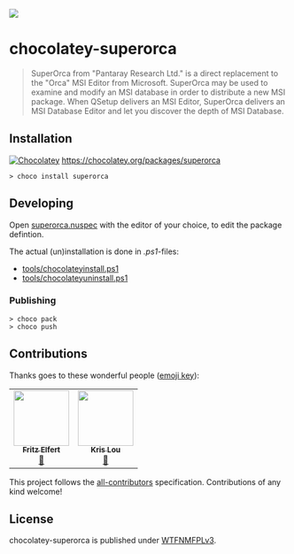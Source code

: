 ![](assets/icon.ico)

# chocolatey-superorca
> SuperOrca from "Pantaray Research Ltd." is a direct replacement to the "Orca" MSI Editor from Microsoft. SuperOrca may be used to examine and modify an MSI database in order to distribute a new MSI package. When QSetup delivers an MSI Editor, SuperOrca delivers an MSI Database Editor and let you discover the depth of MSI Database.

## Installation

[![Chocolatey](https://img.shields.io/chocolatey/v/superorca.svg)](https://chocolatey.org/packages/superorca) https://chocolatey.org/packages/superorca

    > choco install superorca

## Developing

Open [superorca.nuspec](superorca.nuspec) with the editor of your choice, to edit the package defintion.

The actual (un)installation is done in *.ps1*-files:

- [tools/chocolateyinstall.ps1](tools/chocolateyinstall.ps1)
- [tools/chocolateyuninstall.ps1](tools/chocolateyuininstall.ps1)

### Publishing

    > choco pack
    > choco push

## Contributions

Thanks goes to these wonderful people ([emoji key](https://github.com/kentcdodds/all-contributors#emoji-key)):

<!-- ALL-CONTRIBUTORS-LIST:START - Do not remove or modify this section -->
<!-- prettier-ignore-start -->
<!-- markdownlint-disable -->
<table>
  <tr>
    <td align="center"><a href="http://www.fritz-elfert.de"><img src="https://avatars.githubusercontent.com/u/731252?v=4?s=100" width="100px;" alt=""/><br /><sub><b>Fritz Elfert</b></sub></a><br /><a href="#maintenance-felfert" title="Maintenance">🚧</a></td>
    <td align="center"><a href="https://github.com/klou"><img src="https://avatars.githubusercontent.com/u/1377378?v=4?s=100" width="100px;" alt=""/><br /><sub><b>Kris Lou</b></sub></a><br /><a href="#maintenance-klou" title="Maintenance">🚧</a></td>
  </tr>
</table>

<!-- markdownlint-restore -->
<!-- prettier-ignore-end -->

<!-- ALL-CONTRIBUTORS-LIST:END -->

This project follows the [all-contributors](https://github.com/kentcdodds/all-contributors) specification. Contributions of any kind welcome!

## License

chocolatey-superorca  is published under [WTFNMFPLv3](https://github.com/dittodhole/WTFNMFPLv3).
